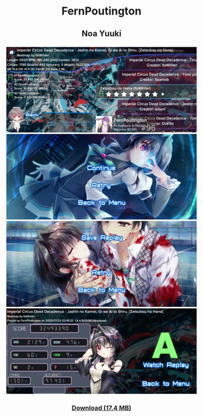 
<h1 align=center>FernPoutington</h1>

<h2 align=center>Noa Yuuki</h2>
<h3 align=center>
  <img src="./assets/noa-yuuki/menu.jpg">
  <img src="./assets/noa-yuuki/pause.jpg">
  <img src="./assets/noa-yuuki/failed.jpg">
  <img src="./assets/noa-yuuki/result.jpg">

</h3>
<h3 align=center><a href="https://drive.google.com/uc?export=download&id=1iVgw9OQG0lo1U-Zt3R9j-wDpGkA_wof7">Download (17.4 MB)</h3>
